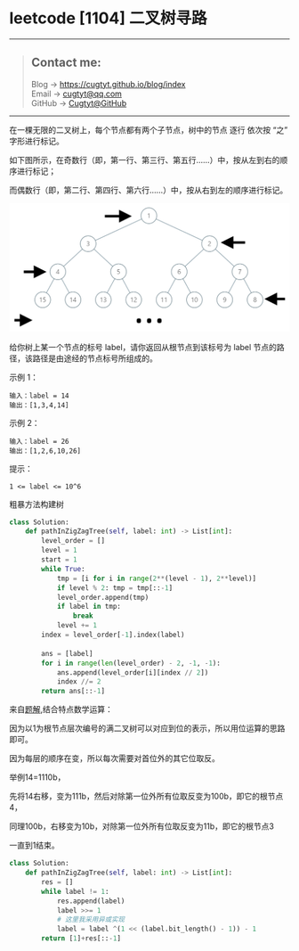 # leetcode [1104] 二叉树寻路

---
> ## Contact me:
> Blog -> <https://cugtyt.github.io/blog/index>  
> Email -> <cugtyt@qq.com>  
> GitHub -> [Cugtyt@GitHub](https://github.com/Cugtyt)

---

在一棵无限的二叉树上，每个节点都有两个子节点，树中的节点 逐行 依次按 “之” 字形进行标记。

如下图所示，在奇数行（即，第一行、第三行、第五行……）中，按从左到右的顺序进行标记；

而偶数行（即，第二行、第四行、第六行……）中，按从右到左的顺序进行标记。

![](R/tree.png)

给你树上某一个节点的标号 label，请你返回从根节点到该标号为 label 节点的路径，该路径是由途经的节点标号所组成的。

示例 1：
```
输入：label = 14
输出：[1,3,4,14]
```

示例 2：
```
输入：label = 26
输出：[1,2,6,10,26]
```

提示：
```
1 <= label <= 10^6
```

粗暴方法构建树

``` python
class Solution:
    def pathInZigZagTree(self, label: int) -> List[int]:
        level_order = []
        level = 1
        start = 1
        while True:
            tmp = [i for i in range(2**(level - 1), 2**level)]
            if level % 2: tmp = tmp[::-1]
            level_order.append(tmp)
            if label in tmp:
                break
            level += 1
        index = level_order[-1].index(label)
        
        ans = [label]
        for i in range(len(level_order) - 2, -1, -1):
            ans.append(level_order[i][index // 2])
            index //= 2
        return ans[::-1]
```

来自[题解](https://leetcode-cn.com/problems/path-in-zigzag-labelled-binary-tree/solution/pythonwei-yun-suan-by-mai-mai-mai-mai-zi/),结合特点数学运算：

因为以1为根节点层次编号的满二叉树可以对应到位的表示，所以用位运算的思路即可。

因为每层的顺序在变，所以每次需要对首位外的其它位取反。

举例14=1110b，

先将14右移，变为111b，然后对除第一位外所有位取反变为100b，即它的根节点4，

同理100b，右移变为10b，对除第一位外所有位取反变为11b，即它的根节点3

一直到1结束。

``` python
class Solution:
    def pathInZigZagTree(self, label: int) -> List[int]:
        res = []
        while label != 1:
            res.append(label)
            label >>= 1
            # 这里我采用异或实现
            label = label ^(1 << (label.bit_length() - 1)) - 1
        return [1]+res[::-1]
```